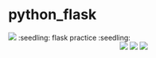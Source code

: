 # python_flask
<img src="https://capsule-render.vercel.app/api?type=waving&color=auto&height=200&section=header&text=youngje_github&fontSize=90" />
:seedling: flask practice :seedling:
<div align="center">
	<img src="https://img.shields.io/badge/python-007396?style=flat&logo=python&logoColor=white" />
	<img src="https://img.shields.io/badge/Amazon AWS-232F3E?style=flat&logo=AWS&logoColor=white" />
	<img src="https://img.shields.io/badge/flask-1572B6?style=flat&logo=flask&logoColor=white" />
</div>
